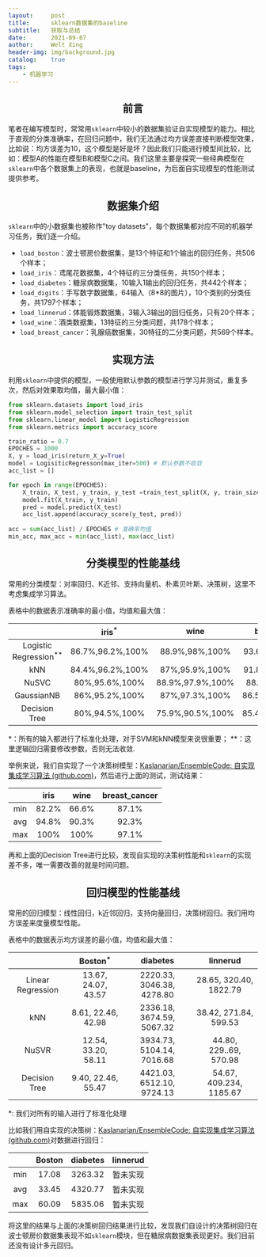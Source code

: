 ```yaml
---
layout:     post
title:      sklearn数据集的baseline
subtitle:   获取与总结
date:       2021-09-07
author:     Welt Xing
header-img: img/background.jpg
catalog:    true
tags:
    - 机器学习
---
```


## <center>前言

笔者在编写模型时，常常用`sklearn`中较小的数据集验证自实现模型的能力。相比于直观的分类准确率，在回归问题中，我们无法通过均方误差直接判断模型效果，比如说：均方误差为10，这个模型是好是坏？因此我们只能进行模型间比较，比如：模型A的性能在模型B和模型C之间。我们这里主要是探究一些经典模型在`sklearn`中各个数据集上的表现，也就是baseline，为后面自实现模型的性能测试提供参考。

## <center>数据集介绍

`sklearn`中的小数据集也被称作"toy datasets"，每个数据集都对应不同的机器学习任务，我们逐一介绍。

- `load_boston`：波士顿房价数据集，是13个特征和1个输出的回归任务，共506个样本；
- `load_iris`：鸢尾花数据集，4个特征的三分类任务，共150个样本；
- `load_diabetes`：糖尿病数据集，10输入1输出的回归任务，共442个样本；
- `load_digits`：手写数字数据集，64输入（8\*8的图片），10个类别的分类任务，共1797个样本；
- `load_linnerud`：体能锻炼数据集，3输入3输出的回归任务，只有20个样本；
- `load_wine`：酒类数据集，13特征的三分类问题，共178个样本；
- `load_breast_cancer`：乳腺癌数据集，30特征的二分类问题，共569个样本。

## <center>实现方法

利用`sklearn`中提供的模型，一般使用默认参数的模型进行学习并测试，重复多次，然后对效果取均值，最大最小值：

```python
from sklearn.datasets import load_iris
from sklearn.model_selection import train_test_split
from sklearn.linear_model import LogisticRegression
from sklearn.metrics import accuracy_score

train_ratio = 0.7
EPOCHES = 1000
X, y = load_iris(return_X_y=True)
model = LogisiticRegresson(max_iter=500) # 默认参数不收敛
acc_list = []

for epoch in range(EPOCHES):
    X_train, X_test, y_train, y_test =train_test_split(X, y, train_size=train_ratio)
    model.fit(X_train, y_train)
    pred = model.predict(X_test)
    acc_list.append(accuracy_score(y_test, pred))
    
acc = sum(acc_list) / EPOCHES # 准确率均值
min_acc, max_acc = min(acc_list), max(acc_list)
```

## <center>分类模型的性能基线

常用的分类模型：对率回归、K近邻、支持向量机、朴素贝叶斯、决策树，这里不考虑集成学习算法。

表格中的数据表示准确率的最小值，均值和最大值：

|                            |      iris$^*$      |        wine        |    breast_cancer    |
| :------------------------: | :----------------: | :----------------: | :-----------------: |
| Logistic Regression$^{**}$ | 86.7%,96.2%,100% |  88.9%,98%,100%  | 93.6%,97.6%,100%  |
|            kNN             | 84.4%,96.2%,100% |  87%,95.9%,100%  | 91.8%,96.4%,100%  |
|           NuSVC            |  80%,95.6%,100%  | 88.9%,97.9%,100% |  88.3%,94%,98.8%  |
|         GaussianNB         |  86%,95.2%,100%  |  87%,97.3%,100%  | 86.5%,93.2%,98.2% |
|       Decision Tree        |  80%,94.5%,100%  | 75.9%,90.5%,100% | 85.4%,92.5%,97.7% |

\*：所有的输入都进行了标准化处理，对于SVM和kNN模型来说很重要；
\*\*：这里逻辑回归需要修改参数，否则无法收敛.

举例来说，我们自实现了一个决策树模型：[Kaslanarian/EnsembleCode: 自实现集成学习算法 (github.com)](https://github.com/Kaslanarian/EnsembleCode/blob/main/tree.py)，然后进行上面的测试，测试结果：

|      | iris  | wine  | breast_cancer |
| :--: | :---: | :---: | :-----------: |
| min  | 82.2% | 66.6% |     87.1%     |
| avg  | 94.8% | 90.3% |     92.3%     |
| max  | 100%  | 100%  |     97.1%     |

再和上面的Decision Tree进行比较，发现自实现的决策树性能和`sklearn`的实现差不多，唯一需要改善的就是时间问题。

## <center>回归模型的性能基线

常用的回归模型：线性回归，k近邻回归，支持向量回归，决策树回归。我们用均方误差来度量模型性能。

表格中的数据表示均方误差的最小值，均值和最大值：

|                   |     Boston$^*$      |         diabetes          |        linnerud         |
| :---------------: | :-----------------: | :-----------------------: | :---------------------: |
| Linear Regression | 13.67, 24.07, 43.57 | 2220.33, 3046.38, 4278.80 | 28.65, 320.40, 1822.79  |
|        kNN        | 8.61, 22.46, 42.98  | 2336.18, 3674.59, 5067.32 |  38.42, 271.84, 599.53  |
|       NuSVR       | 12.54, 33.20, 58.11 | 3934.73, 5104.14, 7016.68 | 44.80, 229..69, 570.98  |
|   Decision Tree   | 9.40, 22.46, 55.47  | 4421.03, 6512.10, 9724.13 | 54.67, 409.234, 1185.67 |

\*: 我们对所有的输入进行了标准化处理

比如我们用自实现的决策树：[Kaslanarian/EnsembleCode: 自实现集成学习算法 (github.com)](https://github.com/Kaslanarian/EnsembleCode/blob/main/tree.py)对数据进行回归：

|      | Boston | diabetes | linnerud |
| :--: | :----: | :------: | :------: |
| min  | 17.08  | 3263.32  | 暂未实现 |
| avg  | 33.45  | 4320.77  | 暂未实现 |
| max  | 60.09  | 5835.06  | 暂未实现 |

将这里的结果与上面的决策树回归结果进行比较，发现我们自设计的决策树回归在波士顿房价数据集表现不如`sklearn`模块，但在糖尿病数据集表现更好。我们目前还没有设计多元回归。
